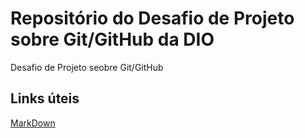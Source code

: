 # Repositório do Desafio de Projeto sobre Git/GitHub da DIO
Desafio de Projeto seobre Git/GitHub


## Links úteis
[MarkDown](https://www.markdownguide.org/getting-started/)
